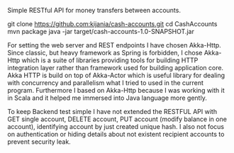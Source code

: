 Simple RESTful API for money transfers between accounts.


git clone https://github.com:kijania/cash-accounts.git
cd CashAccounts
mvn package
java -jar target/cash-accounts-1.0-SNAPSHOT.jar


For setting the web server and REST endpoints I have chosen Akka-Http.
Since classic, but heavy framework as Spring is forbidden, I chose Akka-Http which is a suite of libraries
 providing tools for building HTTP integration layer rather than framework used for building application core.
Akka HTTP is build on top of Akka-Actor which is useful library for dealing with concurrency and parallelism
 what I tried to used in the current program.
Furthermore I based on Akka-Http because I was working with it in Scala and it helped me
 immersed into Java language more gently.


To keep Backend test simple I have not extended the RESTFUL API with GET single account, DELETE account,
 PUT account (modify balance in one account), identifying account by just created unique hash.
I also not focus on authentication or hiding details about not existent recipient accounts to prevent security leak.